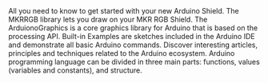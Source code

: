 <EssentialsColumn title="First Steps">
  <EssentialElement title="Quickstart Guide" type="getting-started" link="/tutorials/mkr-rgb-shield/mkr-rgb-fade">
    All you need to know to get started with your new Arduino Shield.
  </EssentialElement>

</EssentialsColumn>

<EssentialsColumn title="Suggested Libraries">
  <EssentialElement title="Arduino_MKRRGB library" type="library" link="https://www.arduino.cc/reference/en/libraries/arduino_mkrrgb/">
    The MKRRGB library lets you draw on your MKR RGB Shield. 
  </EssentialElement>

  <EssentialElement title= "ArduinoGraphics library" type="library" link="https://www.arduino.cc/reference/en/libraries/arduinographics/">
    The ArduionoGraphics is a core graphics library for Arduino that is based on the processing API. 
  </EssentialElement>
</EssentialsColumn>

<EssentialsColumn title="Arduino Basics">
  <EssentialElement title="Built-in Examples" type="tutorial" link="/built-in-examples/">
    Built-in Examples are sketches included in the Arduino IDE and demonstrate all basic Arduino commands. 
  </EssentialElement>
  <EssentialElement title="Learn" type="resource" link="/learn/">
    Discover interesting articles, principles and techniques related to the Arduino ecosystem.
  </EssentialElement>
  <EssentialElement title="Language References" type="resource" link="https://www.arduino.cc/reference/en/">
  Arduino programming language can be divided in three main parts: functions, values (variables and constants), and structure.
  </EssentialElement>
</EssentialsColumn>